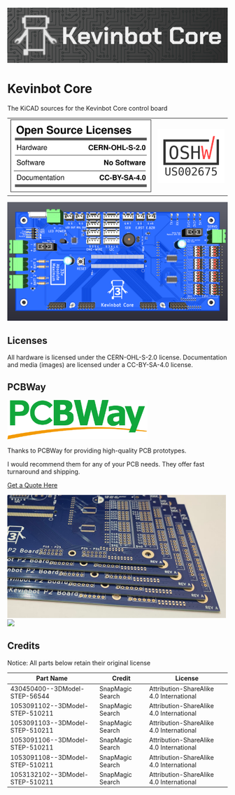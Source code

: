 ![alt text](docs/images/banner.png)
# Kevinbot Core
The KiCAD sources for the Kevinbot Core control board

| | |
|-|-|
|![OSHW Facts](readme/oshw_facts.svg)|<img src="certification-mark-US002675-stacked.png" width=200></img>


![Board](P2%20Kevinbot%20Board.png)

## Licenses
All hardware is licensed under the CERN-OHL-S-2.0 license. 
Documentation and media (images) are licensed under a CC-BY-SA-4.0 license.

## PCBWay

<img src="readme/pcbway-logo.png" width=320></img>

Thanks to PCBWay for providing high-quality PCB prototypes.

I would recommend them for any of your PCB needs. They offer fast turnaround and shipping.

[Get a Quote Here](https://www.pcbway.com/orderonline.aspx)

<img src="readme/pcb-edges.png" width=500></img>
<img src="readme/pcbs.png" width=500></img>

## Credits

Notice: All parts below retain their original license

| Part Name                                        | Credit                                                                           | License                                  |
| ------------------------------------------------ | -------------------------------------------------------------------------------- | ---------------------------------------- |
| 430450400--3DModel-STEP-56544                    | SnapMagic Search                                                                 | Attribution-ShareAlike 4.0 International |
| 1053091102--3DModel-STEP-510211                  | SnapMagic Search                                                                 | Attribution-ShareAlike 4.0 International |
| 1053091103--3DModel-STEP-510211                  | SnapMagic Search                                                                 | Attribution-ShareAlike 4.0 International |
| 1053091106--3DModel-STEP-510211                  | SnapMagic Search                                                                 | Attribution-ShareAlike 4.0 International |
| 1053091108--3DModel-STEP-510211                  | SnapMagic Search                                                                 | Attribution-ShareAlike 4.0 International |
| 1053132102--3DModel-STEP-510211                  | SnapMagic Search                                                                 | Attribution-ShareAlike 4.0 International |
